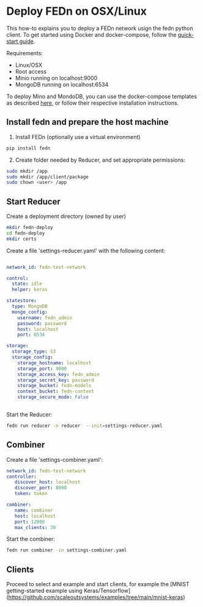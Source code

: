 # Deploy FEDn on OSX/Linux 

This how-to explains you to deploy a FEDn network usign the fedn python client. To get started using Docker and docker-compose, follow the [quick-start guide](https://github.com/scaleoutsystems/fedn/tree/master/docs#readme). 

Requirements: 
- Linux/OSX
- Root access
- Minio running on localhost:9000
- MongoDB running on localhost:6534

To deploy Mino and MondoDB, you can use the docker-compose templates as described [here](https://github.com/scaleoutsystems/fedn/tree/master/docs#readme), or follow their respective installation instructions. 


## Install fedn and prepare the host machine

1. Install FEDn (optionally use a virtual environment)
```bash
pip install fedn 
```

2. Create folder needed by Reducer, and set appropriate permissions: 

``` bash
sudo mkdir /app
sudo mkdir /app/client/package
sudo chown <user> /app
```

## Start Reducer

Create a deployment directory (owned by user)
```bash
mkdir fedn-deploy
cd fedn-deploy
mkdir certs
```

Create a file 'settings-reducer.yaml' with the following content: 

```yaml

network_id: fedn-test-network

control:
  state: idle
  helper: keras

statestore:
  type: MongoDB
  mongo_config:
    username: fedn_admin
    password: password
    host: localhost
    port: 6534

storage:
  storage_type: S3
  storage_config:
    storage_hostname: localhost
    storage_port: 9000
    storage_access_key: fedn_admin
    storage_secret_key: password
    storage_bucket: fedn-models
    context_bucket: fedn-context
    storage_secure_mode: False 
    
 ```
 Start the Reducer: 
 
 ```bash
 fedn run reducer -n reducer  --init=settings-reducer.yaml
 ```
 
 ## Combiner
 
 Create a file 'settings-combiner.yaml': 
 
 ```yaml
network_id: fedn-test-network
controller:
    discover_host: localhost
    discover_port: 8090
    token: token

combiner:
    name: combiner
    host: localhost
    port: 12080
    max_clients: 30
 ```
 
 Start the combiner: 
 ```bash
 fedn run combiner -in settings-combiner.yaml
```

## Clients

Proceed to select and example and start clients, for example the [MNIST getting-started example using Keras/Tensorflow] (https://github.com/scaleoutsystems/examples/tree/main/mnist-keras) 
 
